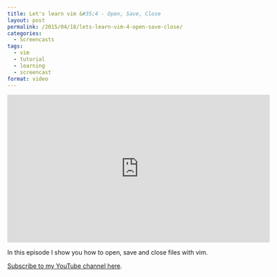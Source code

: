 ```yaml
---
title: Let's learn vim &#35;4 - Open, Save, Close
layout: post
permalink: /2015/04/18/lets-learn-vim-4-open-save-close/
categories:
  - Screencasts
tags:
  - vim
  - tutorial
  - learning
  - screencast
format: video
---
```

<iframe width="600" height="338" src="https://www.youtube-nocookie.com/embed/f__GBARfnW0" frameborder="0" allowfullscreen></iframe>

In this episode I show you how to open, save and close files with vim.

[Subscribe to my YouTube channel here](http://www.youtube.com/subscription_center?add_user=visuellegedanken).

